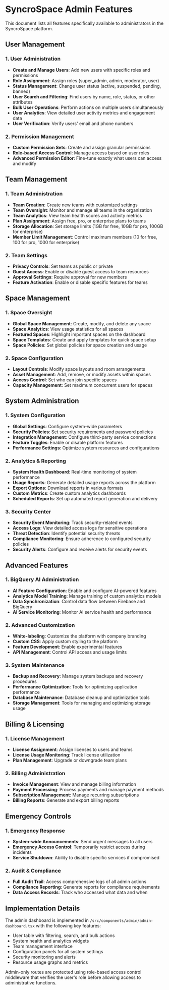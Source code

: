 # SyncroSpace Admin Features

This document lists all features specifically available to administrators in the SyncroSpace platform.

## User Management

### 1. User Administration
- **Create and Manage Users**: Add new users with specific roles and permissions
- **Role Assignment**: Assign roles (super_admin, admin, moderator, user)
- **Status Management**: Change user status (active, suspended, pending, banned)
- **User Search and Filtering**: Find users by name, role, status, or other attributes
- **Bulk User Operations**: Perform actions on multiple users simultaneously
- **User Analytics**: View detailed user activity metrics and engagement data
- **User Verification**: Verify users' email and phone numbers

### 2. Permission Management
- **Custom Permission Sets**: Create and assign granular permissions
- **Role-based Access Control**: Manage access based on user roles
- **Advanced Permission Editor**: Fine-tune exactly what users can access and modify

## Team Management

### 1. Team Administration
- **Team Creation**: Create new teams with customized settings
- **Team Oversight**: Monitor and manage all teams in the organization
- **Team Analytics**: View team health scores and activity metrics
- **Plan Assignment**: Assign free, pro, or enterprise plans to teams
- **Storage Allocation**: Set storage limits (1GB for free, 10GB for pro, 100GB for enterprise)
- **Member Limit Management**: Control maximum members (10 for free, 100 for pro, 1000 for enterprise)

### 2. Team Settings
- **Privacy Controls**: Set teams as public or private
- **Guest Access**: Enable or disable guest access to team resources
- **Approval Settings**: Require approval for new members
- **Feature Activation**: Enable or disable specific features for teams

## Space Management

### 1. Space Oversight
- **Global Space Management**: Create, modify, and delete any space
- **Space Analytics**: View usage statistics for all spaces
- **Featured Spaces**: Highlight important spaces on the dashboard
- **Space Templates**: Create and apply templates for quick space setup
- **Space Policies**: Set global policies for space creation and usage

### 2. Space Configuration
- **Layout Controls**: Modify space layouts and room arrangements
- **Asset Management**: Add, remove, or modify assets within spaces
- **Access Control**: Set who can join specific spaces
- **Capacity Management**: Set maximum concurrent users for spaces

## System Administration

### 1. System Configuration
- **Global Settings**: Configure system-wide parameters
- **Security Policies**: Set security requirements and password policies
- **Integration Management**: Configure third-party service connections
- **Feature Toggles**: Enable or disable platform features
- **Performance Settings**: Optimize system resources and configurations

### 2. Analytics & Reporting
- **System Health Dashboard**: Real-time monitoring of system performance
- **Usage Reports**: Generate detailed usage reports across the platform
- **Export Options**: Download reports in various formats
- **Custom Metrics**: Create custom analytics dashboards
- **Scheduled Reports**: Set up automated report generation and delivery

### 3. Security Center
- **Security Event Monitoring**: Track security-related events
- **Access Logs**: View detailed access logs for sensitive operations
- **Threat Detection**: Identify potential security threats
- **Compliance Monitoring**: Ensure adherence to configured security policies
- **Security Alerts**: Configure and receive alerts for security events

## Advanced Features

### 1. BigQuery AI Administration
- **AI Feature Configuration**: Enable and configure AI-powered features
- **Analytics Model Training**: Manage training of custom analytics models
- **Data Synchronization**: Control data flow between Firebase and BigQuery
- **AI Service Monitoring**: Monitor AI service health and performance

### 2. Advanced Customization
- **White-labeling**: Customize the platform with company branding
- **Custom CSS**: Apply custom styling to the platform
- **Feature Development**: Enable experimental features
- **API Management**: Control API access and usage limits

### 3. System Maintenance
- **Backup and Recovery**: Manage system backups and recovery procedures
- **Performance Optimization**: Tools for optimizing application performance
- **Database Maintenance**: Database cleanup and optimization tools
- **Storage Management**: Tools for managing and optimizing storage usage

## Billing & Licensing

### 1. License Management
- **License Assignment**: Assign licenses to users and teams
- **License Usage Monitoring**: Track license utilization
- **Plan Management**: Upgrade or downgrade team plans

### 2. Billing Administration
- **Invoice Management**: View and manage billing information
- **Payment Processing**: Process payments and manage payment methods
- **Subscription Management**: Manage recurring subscriptions
- **Billing Reports**: Generate and export billing reports

## Emergency Controls

### 1. Emergency Response
- **System-wide Announcements**: Send urgent messages to all users
- **Emergency Access Control**: Temporarily restrict access during incidents
- **Service Shutdown**: Ability to disable specific services if compromised

### 2. Audit & Compliance
- **Full Audit Trail**: Access comprehensive logs of all admin actions
- **Compliance Reporting**: Generate reports for compliance requirements
- **Data Access Records**: Track who accessed what data and when

## Implementation Details

The admin dashboard is implemented in `/src/components/admin/admin-dashboard.tsx` with the following key features:

- User table with filtering, search, and bulk actions
- System health and analytics widgets
- Team management interface
- Configuration panels for all system settings
- Security monitoring and alerts
- Resource usage graphs and metrics

Admin-only routes are protected using role-based access control middleware that verifies the user's role before allowing access to administrative functions.